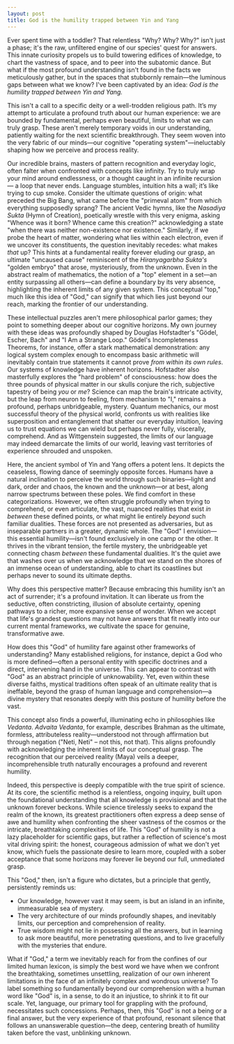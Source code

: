 ```yaml
---
layout: post
title: God is the humility trapped between Yin and Yang
---
```


Ever spent time with a toddler? That relentless "Why? Why? Why?" isn't just a phase; it's the raw, unfiltered engine of our species' quest for answers. This innate curiosity propels us to build towering edifices of knowledge, to chart the vastness of space, and to peer into the subatomic dance. But what if the most profound understanding isn't found in the facts we meticulously gather, but in the spaces that stubbornly remain—the luminous gaps between what we know? I've been captivated by an idea: *God is the humility trapped between Yin and Yang.*

This isn't a call to a specific deity or a well-trodden religious path. It’s my attempt to articulate a profound truth about our human experience: we are bounded by fundamental, perhaps even beautiful, limits to what we can truly grasp. These aren't merely temporary voids in our understanding, patiently waiting for the next scientific breakthrough. They seem woven into the very fabric of our minds—our cognitive "operating system"—ineluctably shaping how we perceive and process reality.

Our incredible brains, masters of pattern recognition and everyday logic, often falter when confronted with concepts like infinity. Try to truly wrap your mind around endlessness, or a thought caught in an infinite recursion — a loop that never ends. Language stumbles, intuition hits a wall; it’s like trying to cup smoke. Consider the ultimate questions of origin: what preceded the Big Bang, what came before the "primeval atom" from which everything supposedly sprang? The ancient Vedic hymns, like the *Nasadiya Sukta* (Hymn of Creation), poetically wrestle with this very enigma, asking "Whence was it born? Whence came this creation?" acknowledging a state "when there was neither non-existence nor existence." Similarly, if we probe the heart of matter, wondering what lies within each electron, even if we uncover its constituents, the question inevitably recedes: what makes *that* up? This hints at a fundamental reality forever eluding our grasp, an ultimate "uncaused cause" reminiscent of the *Hiranyagarbha Sukta's* "golden embryo" that arose, mysteriously, from the unknown. Even in the abstract realm of mathematics, the notion of a "top" element in a set—an entity surpassing all others—can define a boundary by its very absence, highlighting the inherent limits of any given system. This conceptual "top," much like this idea of "God," can signify that which lies just beyond our reach, marking the frontier of our understanding.

These intellectual puzzles aren't mere philosophical parlor games; they point to something deeper about our cognitive horizons. My own journey with these ideas was profoundly shaped by Douglas Hofstadter's "Gödel, Escher, Bach" and "I Am a Strange Loop." Gödel's Incompleteness Theorems, for instance, offer a stark mathematical demonstration: any logical system complex enough to encompass basic arithmetic will inevitably contain true statements it cannot prove *from within its own rules*. Our systems of knowledge have inherent horizons. Hofstadter also masterfully explores the "hard problem" of consciousness: how does the three pounds of physical matter in our skulls conjure the rich, subjective tapestry of being *you* or *me*? Science can map the brain's intricate activity, but the leap from neuron to feeling, from mechanism to "I," remains a profound, perhaps unbridgeable, mystery. Quantum mechanics, our most successful theory of the physical world, confronts us with realities like superposition and entanglement that shatter our everyday intuition, leaving us to trust equations we can wield but perhaps never fully, viscerally, comprehend. And as Wittgenstein suggested, the limits of our language may indeed demarcate the limits of our world, leaving vast territories of experience shrouded and unspoken.

Here, the ancient symbol of Yin and Yang offers a potent lens. It depicts the ceaseless, flowing dance of seemingly opposite forces. Humans have a natural inclination to perceive the world through such binaries—light and dark, order and chaos, the known and the unknown—or at best, along narrow spectrums between these poles. We find comfort in these categorizations. However, we often struggle profoundly when trying to comprehend, or even articulate, the vast, nuanced realities that exist *in between* these defined points, or what might lie entirely *beyond* such familiar dualities. These forces are not presented as adversaries, but as inseparable partners in a greater, dynamic whole. The "God" I envision—this essential humility—isn't found exclusively in one camp or the other. It thrives in the vibrant tension, the fertile mystery, the unbridgeable yet connecting chasm *between* these fundamental dualities. It's the quiet awe that washes over us when we acknowledge that we stand on the shores of an immense ocean of understanding, able to chart its coastlines but perhaps never to sound its ultimate depths.

Why does this perspective matter? Because embracing this humility isn't an act of surrender; it's a profound invitation. It can liberate us from the seductive, often constricting, illusion of absolute certainty, opening pathways to a richer, more expansive sense of wonder. When we accept that life's grandest questions may not have answers that fit neatly into our current mental frameworks, we cultivate the space for genuine, transformative awe.

How does this "God" of humility fare against other frameworks of understanding? Many established religions, for instance, depict a God who is more defined—often a personal entity with specific doctrines and a direct, intervening hand in the universe. This can appear to contrast with "God" as an abstract principle of unknowability. Yet, even within these diverse faiths, mystical traditions often speak of an ultimate reality that is ineffable, beyond the grasp of human language and comprehension—a divine mystery that resonates deeply with this posture of humility before the vast.

This concept also finds a powerful, illuminating echo in philosophies like *Vedanta*. *Advaita Vedanta*, for example, describes Brahman as the ultimate, formless, attributeless reality—understood not through affirmation but through negation ("Neti, Neti" – not this, not that). This aligns profoundly with acknowledging the inherent limits of our conceptual grasp. The recognition that our perceived reality (Maya) veils a deeper, incomprehensible truth naturally encourages a profound and reverent humility.

Indeed, this perspective is deeply compatible with the true spirit of science. At its core, the scientific method is a relentless, ongoing inquiry, built upon the foundational understanding that all knowledge is provisional and that the unknown forever beckons. While science tirelessly seeks to expand the realm of the known, its greatest practitioners often express a deep sense of awe and humility when confronting the sheer vastness of the cosmos or the intricate, breathtaking complexities of life. This "God" of humility is not a lazy placeholder for scientific gaps, but rather a reflection of science's most vital driving spirit: the honest, courageous admission of what we don't yet know, which fuels the passionate desire to learn more, coupled with a sober acceptance that some horizons may forever lie beyond our full, unmediated grasp.

This "God," then, isn't a figure who dictates, but a principle that gently, persistently reminds us:

* Our knowledge, however vast it may seem, is but an island in an infinite, immeasurable sea of mystery.  
* The very architecture of our minds profoundly shapes, and inevitably limits, our perception and comprehension of reality.  
* True wisdom might not lie in possessing all the answers, but in learning to ask more beautiful, more penetrating questions, and to live gracefully with the mysteries that endure.

What if "God," a term we inevitably reach for from the confines of our limited human lexicon, is simply the best word we have when we confront the breathtaking, sometimes unsettling, realization of our own inherent limitations in the face of an infinitely complex and wondrous universe? To label something so fundamentally beyond our comprehension with a human word like "God" is, in a sense, to do it an injustice, to shrink it to fit our scale. Yet, language, our primary tool for grappling with the profound, necessitates such concessions. Perhaps, then, this "God" is not a being or a final answer, but the very experience of that profound, resonant silence that follows an unanswerable question—the deep, centering breath of humility taken before the vast, unblinking unknown.
